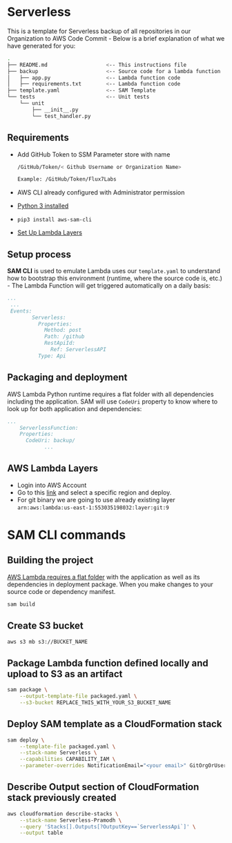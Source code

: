 # Serverless

This is a template for Serverless backup of all repositories in our Organization to AWS Code Commit - Below is a brief explanation of what we have generated for you:

```bash
.
├── README.md                   <-- This instructions file
├── backup                      <-- Source code for a lambda function
│   ├── app.py                  <-- Lambda function code
│   ├── requirements.txt        <-- Lambda function code
├── template.yaml               <-- SAM Template
└── tests                       <-- Unit tests
    └── unit
        ├── __init__.py
        └── test_handler.py
```

## Requirements

* Add GitHub Token to SSM Parameter store with name

    ```bash
    /GitHub/Token/< Github Username or Organization Name>

    Example: /GitHub/Token/Flux7Labs
    ```

* AWS CLI already configured with Administrator permission
* [Python 3 installed](https://www.python.org/downloads/)
* `pip3 install aws-sam-cli`
* [Set Up Lambda Layers](#aws-lambda-layers)

## Setup process

**SAM CLI** is used to emulate Lambda uses our `template.yaml` to understand how to bootstrap this environment (runtime, where the source code is, etc.) - The Lambda Function will get triggered automatically on a daily basis:

```yaml
...
 ...
 Events:
        Serverless:
          Properties:
            Method: post
            Path: /github
            RestApiId:
              Ref: ServerlessAPI
          Type: Api
```

## Packaging and deployment

AWS Lambda Python runtime requires a flat folder with all dependencies including the application. SAM will use `CodeUri` property to know where to look up for both application and dependencies:

```yaml
...
    ServerlessFunction:
    Properties:
      CodeUri: backup/
            ...
```

## AWS Lambda Layers

* Login into AWS Account
* Go to this [link](https://github.com/aws-samples/aws-lambda-layer-awscli#option-2-deploy-from-sar-from-console-or-cli) and select a specific region and deploy.
* For git binary we are going to use already existing layer `arn:aws:lambda:us-east-1:553035198032:layer:git:9`

# SAM CLI commands

## Building the project

[AWS Lambda requires a flat folder](https://docs.aws.amazon.com/lambda/latest/dg/lambda-python-how-to-create-deployment-package.html) with the application as well as its dependencies in  deployment package. When you make changes to your source code or dependency manifest.

```bash
sam build
```

## Create S3 bucket

```bash
aws s3 mb s3://BUCKET_NAME
```

## Package Lambda function defined locally and upload to S3 as an artifact

```bash
sam package \
    --output-template-file packaged.yaml \
    --s3-bucket REPLACE_THIS_WITH_YOUR_S3_BUCKET_NAME
```

## Deploy SAM template as a CloudFormation stack

```bash
sam deploy \
    --template-file packaged.yaml \
    --stack-name Serverless \
    --capabilities CAPABILITY_IAM \
    --parameter-overrides NotificationEmail="<your email>" GitOrgOrUser="< Github User or Organisation>" GitTokenSSMParameterKey="<ssm parameter key for git access token>" VpcId="<vpc id>" VpcSubnetIds="<subnet id>"
```

## Describe Output section of CloudFormation stack previously created

```bash
aws cloudformation describe-stacks \
    --stack-name Serverless-Pramodh \
    --query 'Stacks[].Outputs[?OutputKey==`ServerlessApi`]' \
    --output table
```
